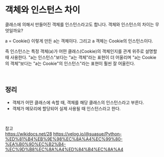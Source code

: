 # 객체와 인스턴스 차이

클래스에 의해서 만들어진 객체를 인스턴스라고도 합니다. 객체와 인스턴스의 차이는 무엇일까요?

a = Cookie() 이렇게 만든 a는 객체이다. 그리고 a 객체는 Cookie의 인스턴스이다.

즉 인스턴스는 특정 객체(a)가 어떤 클래스(Cookie)의 객체인지를 관계 위주로 설명할 때 사용한다. "a는 인스턴스"보다는 "a는 객체"라는 표현이 더 어울리며 "a는 Cookie의 객체"보다는 "a는 Cookie"의 인스턴스"라는 표현이 훨씬 잘 어울린다.

<br>

## 정리
+ 객체가 어떤 클래스에 속할 때, 객체를 해당 클래스의 인스턴스라고 부른다.
+ 객체가 메모리에 할당되어 실제 사용될 때 인스턴스라고 한다.

<br>

참고<br>
<https://wikidocs.net/28>
<https://velog.io/@suasue/Python-%ED%81%B4%EB%9E%98%EC%8A%A4%EC%99%80-%EA%B0%9D%EC%B2%B4-%EC%9D%B8%EC%8A%A4%ED%84%B4%EC%8A%A4>